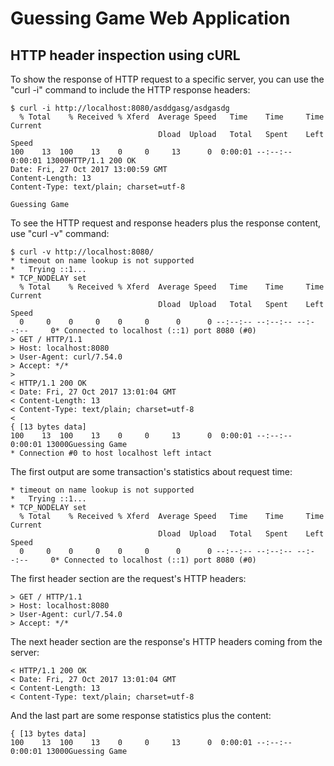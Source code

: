 # Guessing Game Web Application

## HTTP header inspection using cURL 

To show the response of HTTP request to a specific server, you can use the "curl -i" command to include the HTTP response headers: 
```
$ curl -i http://localhost:8080/asddgasg/asdgasdg
  % Total    % Received % Xferd  Average Speed   Time    Time     Time  Current
                                 Dload  Upload   Total   Spent    Left  Speed
100    13  100    13    0     0     13      0  0:00:01 --:--:--  0:00:01 13000HTTP/1.1 200 OK
Date: Fri, 27 Oct 2017 13:00:59 GMT
Content-Length: 13
Content-Type: text/plain; charset=utf-8

Guessing Game
```

To see the HTTP request and response headers plus the response content, use "curl -v" command: 
```
$ curl -v http://localhost:8080/
* timeout on name lookup is not supported
*   Trying ::1...
* TCP_NODELAY set
  % Total    % Received % Xferd  Average Speed   Time    Time     Time  Current
                                 Dload  Upload   Total   Spent    Left  Speed
  0     0    0     0    0     0      0      0 --:--:-- --:--:-- --:--:--     0* Connected to localhost (::1) port 8080 (#0)
> GET / HTTP/1.1
> Host: localhost:8080
> User-Agent: curl/7.54.0
> Accept: */*
>
< HTTP/1.1 200 OK
< Date: Fri, 27 Oct 2017 13:01:04 GMT
< Content-Length: 13
< Content-Type: text/plain; charset=utf-8
<
{ [13 bytes data]
100    13  100    13    0     0     13      0  0:00:01 --:--:--  0:00:01 13000Guessing Game
* Connection #0 to host localhost left intact
```

The first output are some transaction's statistics about request time:
```
* timeout on name lookup is not supported
*   Trying ::1...
* TCP_NODELAY set
  % Total    % Received % Xferd  Average Speed   Time    Time     Time  Current
                                 Dload  Upload   Total   Spent    Left  Speed
  0     0    0     0    0     0      0      0 --:--:-- --:--:-- --:--:--     0* Connected to localhost (::1) port 8080 (#0)
  ``` 


The first header section are the request's HTTP headers: 
```
> GET / HTTP/1.1
> Host: localhost:8080
> User-Agent: curl/7.54.0
> Accept: */*
```

The next header section are the response's HTTP headers coming from the server:
```
< HTTP/1.1 200 OK
< Date: Fri, 27 Oct 2017 13:01:04 GMT
< Content-Length: 13
< Content-Type: text/plain; charset=utf-8
```

And the last part are some response statistics plus the content: 
```
{ [13 bytes data]
100    13  100    13    0     0     13      0  0:00:01 --:--:--  0:00:01 13000Guessing Game
```